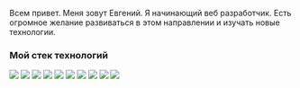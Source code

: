 Всем привет. Меня зовут Евгений. Я начинающий веб разработчик.  Есть огромное желание развиваться в этом направлении и изучать новые технологии.

### Мой стек технологий

<img src="https://img.shields.io/badge/HTML-black?style=for-the-badge&logo=HTML5&logoColor=red"/> <img src="https://img.shields.io/badge/CSS-black?style=for-the-badge&logo=CSS3&logoColor=red"/> <img src="https://img.shields.io/badge/Sass(Scss)-black?style=for-the-badge&logo=Sass&logoColor=red"/> <img src="https://img.shields.io/badge/JavaScript-black?style=for-the-badge&logo=JavaScript&logoColor=red"/> <img src="https://img.shields.io/badge/React-black?style=for-the-badge&logo=React&logoColor=red"/> <img src="https://img.shields.io/badge/React Router 6-black?style=for-the-badge&logo=React Router&logoColor=red"/> <img src="https://img.shields.io/badge/Redux Toolkit-black?style=for-the-badge&logo=Redux&logoColor=red"/> <img src="https://img.shields.io/badge/Typescript-black?style=for-the-badge&logo=TYpescript&logoColor=red"/> <img src="https://img.shields.io/badge/Git-black?style=for-the-badge&logo=Git&logoColor=red"/> <img src="https://img.shields.io/badge/Figma-black?style=for-the-badge&logo=Figma&logoColor=red"/>
